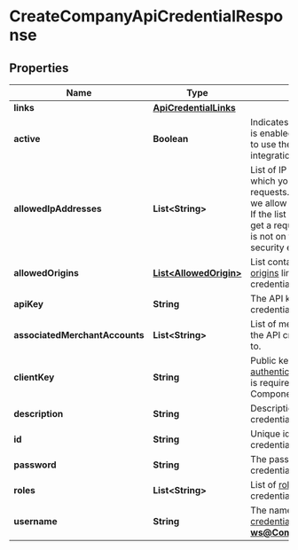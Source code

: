 

# CreateCompanyApiCredentialResponse


## Properties

Name | Type | Description | Notes
------------ | ------------- | ------------- | -------------
**links** | [**ApiCredentialLinks**](ApiCredentialLinks.md) |  |  [optional]
**active** | **Boolean** | Indicates if the API credential is enabled. Must be set to **true** to use the credential in your integration. | 
**allowedIpAddresses** | **List&lt;String&gt;** | List of IP addresses from which your client can make requests.  If the list is empty, we allow requests from any IP. If the list is not empty and we get a request from an IP which is not on the list, you get a security error. | 
**allowedOrigins** | [**List&lt;AllowedOrigin&gt;**](AllowedOrigin.md) | List containing the [allowed origins](https://docs.adyen.com/development-resources/client-side-authentication#allowed-origins) linked to the API credential. |  [optional]
**apiKey** | **String** | The API key for the API credential that was created. | 
**associatedMerchantAccounts** | **List&lt;String&gt;** | List of merchant accounts that the API credential has access to. | 
**clientKey** | **String** | Public key used for [client-side authentication](https://docs.adyen.com/development-resources/client-side-authentication). The client key is required for Drop-in and Components integrations. | 
**description** | **String** | Description of the API credential. |  [optional]
**id** | **String** | Unique identifier of the API credential. | 
**password** | **String** | The password for the API credential that was created. | 
**roles** | **List&lt;String&gt;** | List of [roles](https://docs.adyen.com/development-resources/api-credentials#roles-1) for the API credential. | 
**username** | **String** | The name of the [API credential](https://docs.adyen.com/development-resources/api-credentials), for example **ws@Company.TestCompany**. | 



